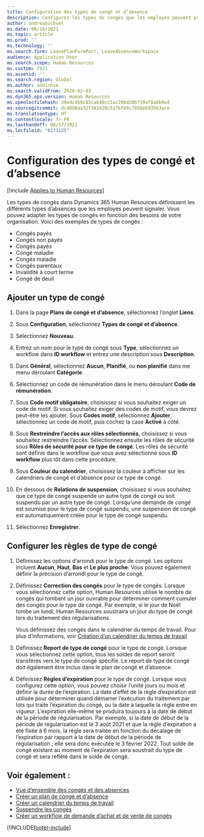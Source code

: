 ```yaml
---
title: Configuration des types de congé et d’absence
description: Configurez les types de congés que les employés peuvent prendre dans Dynamics 365 Human Resources.
author: andreabichsel
ms.date: 06/15/2021
ms.topic: article
ms.prod: ''
ms.technology: ''
ms.search.form: LeavePlanFormPart, LeaveAbsenceWorkspace
audience: Application User
ms.search.scope: Human Resources
ms.custom: 7521
ms.assetid: ''
ms.search.region: Global
ms.author: anbichse
ms.search.validFrom: 2020-02-03
ms.dyn365.ops.version: Human Resources
ms.openlocfilehash: 39e4c4b9c83ca648c21ac20bd20b739af8a6b9ed
ms.sourcegitcommit: dc4898aa32f381620c517bf89c7856e693563ace
ms.translationtype: HT
ms.contentlocale: fr-FR
ms.lasthandoff: 06/17/2021
ms.locfileid: "6271125"
---
```

# <a name="configure-leave-and-absence-types"></a>Configuration des types de congé et d’absence

[!include [Applies to Human Resources](../includes/applies-to-hr.md)]

Les types de congés dans Dynamics 365 Human Resources définissent les différents types d’absences que les employés peuvent signaler. Vous pouvez adapter les types de congés en fonction des besoins de votre organisation. Voici des exemples de types de congés :

- Congés payés
- Congés non payés
- Congés payés
- Congé maladie
- Congés maladie
- Congés parentaux
- Invalidité à court terme
- Congé de deuil

## <a name="add-a-leave-type"></a>Ajouter un type de congé

1. Dans la page **Plans de congé et d’absence**, sélectionnez l’onglet **Liens**.

2. Sous **Configuration**, sélectionnez **Types de congé et d’absence**.

3. Sélectionnez **Nouveau**.

4. Entrez un nom pour le type de congé sous **Type**, sélectionnez un workflow dans **ID workflow** et entrez une description sous **Description**.

5. Dans **Général**, sélectionnez **Aucun**, **Planifié**, ou **non planifié** dans me menu déroulant **Catégorie**.

6. Sélectionnez un code de rémunération dans le menu déroulant **Code de rémunération**.

7. Sous **Code motif obligatoire**, choisissez si vous souhaitez exiger un code de motif. Si vous souhaitez exiger des codes de motif, vous devrez peut-être les ajouter. Sous **Codes motif**, sélectionnez **Ajouter**, sélectionnez un code de motif, puis cochez la case **Activé** à côté.

8. Sous **Restreindre l’accès aux rôles sélectionnés**, choisissez si vous souhaitez restreindre l’accès. Sélectionnez ensuite les rôles de sécurité sous **Rôles de sécurité pour ce type de congé**. Les rôles de sécurité sont définis dans le workflow que vous avez sélectionné sous **ID workflow** plus tôt dans cette procédure.

9. Sous **Couleur du calendrier**, choisissez la couleur à afficher sur les calendriers de congé et d’absence pour ce type de congé. 

10. En dessous de **Relations de suspension**, choisissez si vous souhaitez que ce type de congé suspende un autre type de congé ou soit suspendu par un autre type de congé. Lorsqu’une demande de congé est soumise pour le type de congé suspendu, une suspension de congé est automatiquement créée pour le type de congé suspendu. 

10. Sélectionnez **Enregistrer**.

## <a name="configure-leave-type-rules"></a>Configurer les règles de type de congé

1. Définissez les options d’arrondi pour le type de congé. Les options incluent **Aucun**, **Haut**, **Bas** et **Le plus proche**. Vous pouvez également définir la précision d’arrondi pour le type de congé.

2. Définissez **Correction des congés** pour le type de congés. Lorsque vous sélectionnez cette option, Human Resources utilise le nombre de congés qui tombent un jour ouvrable pour déterminer comment cumuler des congés pour le type de congé. Par exemple, si le jour de Noël tombe un lundi, Human Resources soustraira un jour du type de congé lors du traitement des régularisations.

   Vous définissez des congés dans le calendrier du temps de travail. Pour plus d’informations, voir [Création d’un calendrier du temps de travail](hr-leave-and-absence-working-time-calendar.md)
   
 3. Définissez **Report de type de congé** pour le type de congé. Lorsque vous sélectionnez cette option, tous les soldes de report seront transférés vers le type de congé spécifié. Le report de type de congé doit également être inclus dans le plan de congé et d’absence. 
 
4. Définissez **Règles d’expiration** pour le type de congé. Lorsque vous configurez cette option, vous pouvez choisir l’unité jours ou mois et définir la durée de l’expiration. La date d’effet de la règle d’expiration est utilisée pour déterminer quand démarrer l’exécution du traitement par lots qui traite l’expiration du congé, ou la date à laquelle la règle entre en vigueur. L’expiration elle-même se produira toujours à la date de début de la période de régularisation. Par exemple, si la date de début de la période de régularisation est le 3 août 2021 et que la règle d’expiration a été fixée à 6 mois, la règle sera traitée en fonction du décalage de l’expiration par rapport à la date de début de la période de régularisation ; elle sera donc exécutée le 3 février 2022. Tout solde de congé existant au moment de l’expiration sera soustrait du type de congé et sera reflété dans le solde de congé.
 
## <a name="see-also"></a>Voir également :

- [Vue d’ensemble des congés et des absences](hr-leave-and-absence-overview.md)
- [Créer un plan de congé et d’absence](hr-leave-and-absence-plans.md)
- [Créer un calendrier du temps de travail](hr-leave-and-absence-working-time-calendar.md)
- [Suspendre les congés](hr-leave-and-absence-suspend-leave.md)
- [Créer un workflow de demande d’achat et de vente de congés](hr-leave-and-absence-buy-sell-workflow.md)



[!INCLUDE[footer-include](../includes/footer-banner.md)]
